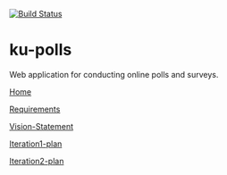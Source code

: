 [![Build Status](https://travis-ci.com/Ing140943/Ku-polls.svg?branch=master)](https://travis-ci.com/github/Ing140943/Ku-polls)
# ku-polls

Web application for conducting online polls and surveys.

[Home](https://github.com/Ing140943/ku-polls/wiki)

[Requirements](https://github.com/Ing140943/ku-polls/wiki/Requirements)

[Vision-Statement](https://github.com/Ing140943/ku-polls/wiki/Vision-Statement)

[Iteration1-plan](https://github.com/Ing140943/Ku-polls/wiki/Iteration-1-Plan)

[Iteration2-plan](https://github.com/Ing140943/Ku-polls/wiki/Iteration-2-Plan)

